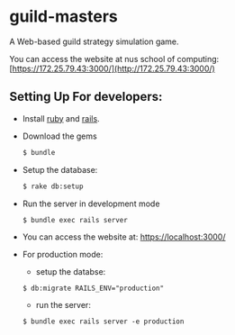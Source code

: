 # guild-masters
A Web-based guild strategy simulation game.

You can access the website at nus school of computing: [https://172.25.79.43:3000/](http://172.25.79.43:3000/)


## Setting Up For developers:
* Install [ruby](https://www.ruby-lang.org/en/downloads/) and [rails](http://rubyonrails.org/download/).		
    		
* Download the gems		
    ```bash		
    $ bundle		
    ```		
		
* Setup the database:	
    ```bash		
    $ rake db:setup		
    ```		
		
* Run the server in development mode
    ```		
    $ bundle exec rails server
    ```		
* You can access the website at: [https://localhost:3000/](https://localhost:3000/)

* For production mode:
    * setup the databse:
    ```     
    $ db:migrate RAILS_ENV="production"
    ```
    * run the server:
    ```
    $ bundle exec rails server -e production
    ``` 

